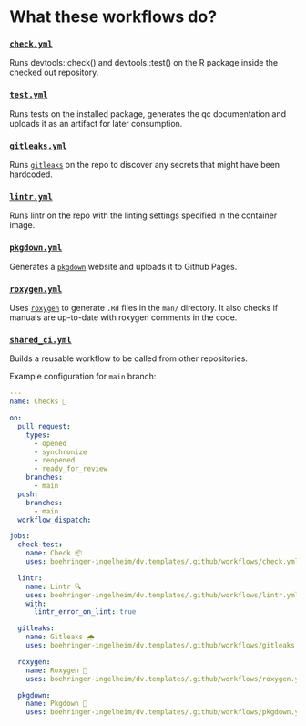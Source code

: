 # What these workflows do?

### [`check.yml`](https://github.com/boehringer-ingelheim/dv.templates/blob/main/.github/workflows/check.yml)

Runs devtools::check() and devtools::test() on the R package inside the checked out repository.

### [`test.yml`](https://github.com/boehringer-ingelheim/dv.templates/blob/main/.github/workflows/test.yml)

Runs tests on the installed package, generates the qc documentation and uploads it as an artifact for later consumption.

### [`gitleaks.yml`](https://github.com/boehringer-ingelheim/dv.templates/blob/main/.github/workflows/gitleaks.yml)

Runs [`gitleaks`](https://github.com/zricethezav/gitleaks) on the repo to discover any secrets that might have been hardcoded.

### [`lintr.yml`](https://github.com/boehringer-ingelheim/dv.templates/blob/main/.github/workflows/lintr.yml)

Runs lintr on the repo with the linting settings specified in the container image.

### [`pkgdown.yml`](https://github.com/boehringer-ingelheim/dv.templates/blob/main/.github/workflows/pkgdown.yml)

Generates a [`pkgdown`](https://pkgdown.r-lib.org/) website and uploads it to Github Pages.

### [`roxygen.yml`](https://github.com/boehringer-ingelheim/dv.templates/blob/main/.github/workflows/roxygen.yml)

Uses [`roxygen`](https://roxygen2.r-lib.org/) to generate `.Rd` files in the
`man/` directory. It also checks if manuals are up-to-date with roxygen comments in the code.

### [`shared_ci.yml`](https://github.com/boehringer-ingelheim/dv.templates/blob/main/.github/workflows/shared_ci.yml)

Builds a reusable workflow to be called from other repositories.

Example configuration for `main` branch:

```yaml
---
name: Checks 🧩

on:
  pull_request:
    types:
      - opened
      - synchronize
      - reopened
      - ready_for_review
    branches:
      - main
  push:
    branches:
      - main
  workflow_dispatch:

jobs:
  check-test:
    name: Check 📦
    uses: boehringer-ingelheim/dv.templates/.github/workflows/check.yml@main

  lintr:
    name: Lintr 🔍
    uses: boehringer-ingelheim/dv.templates/.github/workflows/lintr.yml@main
    with:
      lintr_error_on_lint: true

  gitleaks:
    name: Gitleaks 🌧️
    uses: boehringer-ingelheim/dv.templates/.github/workflows/gitleaks.yml@main

  roxygen:
    name: Roxygen 📄
    uses: boehringer-ingelheim/dv.templates/.github/workflows/roxygen.yml@main

  pkgdown:
    name: Pkgdown 📖
    uses: boehringer-ingelheim/dv.templates/.github/workflows/pkgdown.yml@main

```
